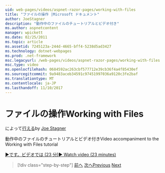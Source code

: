 ```yaml
---
uid: web-pages/videos/aspnet-razor-pages/working-with-files
title: "ファイルの操作 |Microsoft ドキュメント"
author: JoeStagner
description: "動作中のファイルのチュートリアルとビデオ付き"
ms.author: aspnetcontent
manager: wpickett
ms.date: 02/25/2011
ms.topic: article
ms.assetid: 7245123a-244d-4665-bff4-5238d5ad3427
ms.technology: dotnet-webpages
ms.prod: .net-framework
msc.legacyurl: /web-pages/videos/aspnet-razor-pages/working-with-files
msc.type: video
ms.openlocfilehash: 0684592ac263cbf577712e39cb36f4a4f85430ef
ms.sourcegitcommit: 9a9483aceb34591c97451997036a9120c3fe2baf
ms.translationtype: MT
ms.contentlocale: ja-JP
ms.lasthandoff: 11/10/2017
---
```

<a name="working-with-files"></a><span data-ttu-id="6592d-103">ファイルの操作</span><span class="sxs-lookup"><span data-stu-id="6592d-103">Working with Files</span></span>
====================
<span data-ttu-id="6592d-104">によって[行える](https://github.com/JoeStagner)</span><span class="sxs-lookup"><span data-stu-id="6592d-104">by [Joe Stagner](https://github.com/JoeStagner)</span></span>

<span data-ttu-id="6592d-105">動作中のファイルのチュートリアルとビデオ付き</span><span class="sxs-lookup"><span data-stu-id="6592d-105">Video accompaniment to the Working with Files tutorial</span></span>

[<span data-ttu-id="6592d-106">&#9654;です。ビデオでは (23 分)</span><span class="sxs-lookup"><span data-stu-id="6592d-106">&#9654; Watch video (23 minutes)</span></span>](https://channel9.msdn.com/Blogs/ASP-NET-Site-Videos/working-with-files)

>[!div class="step-by-step"]
<span data-ttu-id="6592d-107">[前へ](displaying-data-in-a-chart-part-2.md)
[次へ](working-with-images.md)</span><span class="sxs-lookup"><span data-stu-id="6592d-107">[Previous](displaying-data-in-a-chart-part-2.md)
[Next](working-with-images.md)</span></span>
